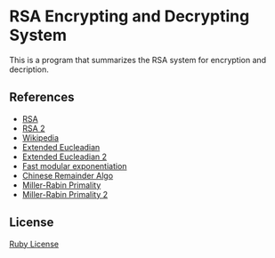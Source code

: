 # RSA Encrypting and Decrypting System

This is a program that summarizes the RSA system for encryption and decription.

## References
- [RSA](https://observablehq.com/@beardofdoom/rsa)
- [RSA 2](https://www.di-mgt.com.au/rsa_alg.html#notespractical)
- [Wikipedia](https://en.wikipedia.org/wiki/RSA_(cryptosystem))
- [Extended Eucleadian](http://www-math.ucdenver.edu/~wcherowi/courses/m5410/exeucalg.html)
- [Extended Eucleadian 2](https://observablehq.com/@beardofdoom/extended-euclidean-algorithm)
- [Fast modular exponentiation](https://observablehq.com/@beardofdoom/fast-modular-exponentiation)
- [Chinese Remainder Algo](https://www.geeksforgeeks.org/chinese-remainder-theorem-set-1-introduction/)
- [Miller-Rabin Primality](https://crypto.stanford.edu/pbc/notes/numbertheory/millerrabin.html)
- [Miller-Rabin Primality 2](https://observablehq.com/@beardofdoom/miller-rabin-primality-test)

## License
[Ruby License](https://www.ruby-lang.org/en/about/license.txt/)